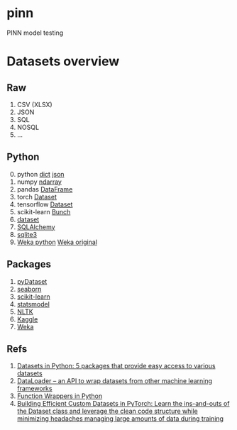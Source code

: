 # pinn
PINN model testing

# Datasets overview
## Raw
1. CSV (XLSX)
2. JSON
3. SQL
4. NOSQL
5. ...

## Python
0. python [dict](https://docs.python.org/3/tutorial/datastructures.html#dictionaries) [json](https://docs.python.org/3/library/json.html)
1. numpy [ndarray](https://numpy.org/doc/stable/reference/generated/numpy.ndarray.html)
2. pandas [DataFrame](https://pandas.pydata.org/docs/reference/api/pandas.DataFrame.html)
3. torch [Dataset](https://pytorch.org/docs/stable/data.html#torch.utils.data.Dataset)
4. tensorflow [Dataset](https://www.tensorflow.org/api_docs/python/tf/data/Dataset)
5. scikit-learn [Bunch](https://scikit-learn.org/stable/modules/generated/sklearn.utils.Bunch.html)
6. [dataset](https://dataset.readthedocs.io/en/latest/index.html)
7. [SQLAlchemy](https://www.sqlalchemy.org/)
8. [sqlite3](https://docs.python.org/3/library/sqlite3.html)
9. [Weka python](https://fracpete.github.io/python-weka-wrapper3/#) [Weka original](https://www.cs.waikato.ac.nz/ml/index.html) 

## Packages
1. [pyDataset](https://pydataset.readthedocs.io/en/latest/)
2. ️[seaborn](https://github.com/mwaskom/seaborn-data)
3. ️[scikit-learn](https://scikit-learn.org/stable/datasets/toy_dataset.html)
4. ️[statsmodel](https://www.statsmodels.org/devel/datasets/index.html)
5. ️[NLTK](http://www.nltk.org/nltk_data/)
6. [Kaggle](https://www.kaggle.com/docs/api)
7. [Weka](https://waikato.github.io/weka-wiki/datasets/)

## Refs
1. [Datasets in Python: 5 packages that provide easy access to various datasets
](https://towardsdatascience.com/datasets-in-python-425475a20eb1)
2. [DataLoader – an API to wrap datasets from other machine learning frameworks](https://discuss.tvm.apache.org/t/dataloader-an-api-to-wrap-datasets-from-other-machine-learning-frameworks/9498/9)
3. [Function Wrappers in Python](https://towardsdatascience.com/function-wrappers-in-python-5146f3ad0601)
4. [Building Efficient Custom Datasets in PyTorch:
Learn the ins-and-outs of the Dataset class and leverage the clean code structure while minimizing headaches managing large amounts of data during training](https://towardsdatascience.com/building-efficient-custom-datasets-in-pytorch-2563b946fd9f)
